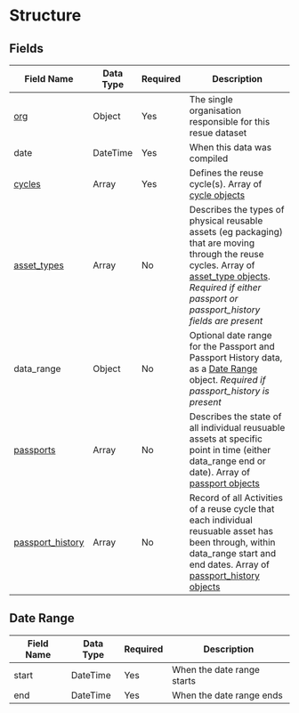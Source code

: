 # Structure


## Fields

Field Name | Data Type | Required | Description
---------- | --------- | -------- | -----------
[org](./1:%20org)|Object|Yes|The single organisation responsible for this resue dataset
date|DateTime|Yes|When this data was compiled
[cycles](./2:%20cycle)|Array|Yes|Defines the reuse cycle(s). Array of [cycle objects](./2:%20cycle)
[asset_types](./3:%20asset_type)|Array|No|Describes the types of physical reusable assets (eg packaging) that are moving through the reuse cycles. Array of [asset_type objects](./3:%20asset_type). *Required if either passport or passport_history fields are present*
data_range|Object|No|Optional date range for the Passport and Passport History data, as a [Date Range](./#Date%20Range) object. *Required if passport_history is present*
[passports](./4:%20passport)|Array|No|Describes the state of all individual reusuable assets at specific point in time (either data_range end or date). Array of [passport objects](./4:%20passport)
[passport_history](./5:%20passport_history)|Array|No|Record of all Activities of a reuse cycle that each individual reusuable asset has been through, within data_range start and end dates. Array of [passport_history objects](./5:%20passport_history)


## Date Range

Field Name | Data Type | Required | Description
---------- | --------- | -------- | -----------
start|DateTime|Yes|When the date range starts
end|DateTime|Yes|When the date range ends